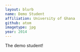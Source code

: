 ```yaml
---
layout: blurb
name: Demo Student
affiliation: University of Ghana
github: atom
imagetype: jpg
year: 2014
---
```

The demo student!
